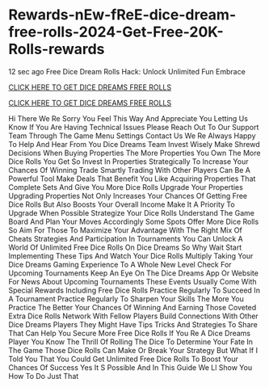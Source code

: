 # Rewards-nEw-fReE-dice-dream-free-rolls-2024-Get-Free-20K-Rolls-rewards
12 sec ago Free Dice Dream Rolls Hack: Unlock Unlimited Fun Embrace

[CLICK HERE TO GET DICE DREAMS FREE ROLLS](https://earnsters.com/dice-dreams/)

[CLICK HERE TO GET DICE DREAMS FREE ROLLS](https://earnsters.com/dice-dreams/)

Hi There We Re Sorry You Feel This Way And Appreciate You Letting Us Know If You Are Having Technical Issues Please Reach Out To Our Support Team Through The Game Menu Settings Contact Us We Re Always Happy To Help And Hear From You Dice Dreams Team Invest Wisely Make Shrewd Decisions When Buying Properties The More Properties You Own The More Dice Rolls You Get So Invest In Properties Strategically To Increase Your Chances Of Winning Trade Smartly Trading With Other Players Can Be A Powerful Tool Make Deals That Benefit You Like Acquiring Properties That Complete Sets And Give You More Dice Rolls Upgrade Your Properties Upgrading Properties Not Only Increases Your Chances Of Getting Free Dice Rolls But Also Boosts Your Overall Income Make It A Priority To Upgrade When Possible Strategize Your Dice Rolls Understand The Game Board And Plan Your Moves Accordingly Some Spots Offer More Dice Rolls So Aim For Those To Maximize Your Advantage With The Right Mix Of Cheats Strategies And Participation In Tournaments You Can Unlock A World Of Unlimited Free Dice Rolls On Dice Dreams So Why Wait Start Implementing These Tips And Watch Your Dice Rolls Multiply Taking Your Dice Dreams Gaming Experience To A Whole New Level Check For Upcoming Tournaments Keep An Eye On The Dice Dreams App Or Website For News About Upcoming Tournaments These Events Usually Come With Special Rewards Including Free Dice Rolls Practice Regularly To Succeed In A Tournament Practice Regularly To Sharpen Your Skills The More You Practice The Better Your Chances Of Winning And Earning Those Coveted Extra Dice Rolls Network With Fellow Players Build Connections With Other Dice Dreams Players They Might Have Tips Tricks And Strategies To Share That Can Help You Secure More Free Dice Rolls If You Re A Dice Dreams Player You Know The Thrill Of Rolling The Dice To Determine Your Fate In The Game Those Dice Rolls Can Make Or Break Your Strategy But What If I Told You That You Could Get Unlimited Free Dice Rolls To Boost Your Chances Of Success Yes It S Possible And In This Guide We Ll Show You How To Do Just That
